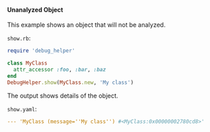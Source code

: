 #### Unanalyzed Object

This example shows an object that will not be analyzed.

```show.rb```:
```ruby
require 'debug_helper'

class MyClass
  attr_accessor :foo, :bar, :baz
end
DebugHelper.show(MyClass.new, 'My class')
```

The output shows details of the object.

```show.yaml```:
```yaml
--- 'MyClass (message=''My class'') #<MyClass:0x00000002780cd8>'
```
